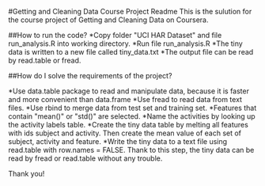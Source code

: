 #Getting and Cleaning Data Course Project Readme
This is the sulution for the course project of Getting and Cleaning Data on Coursera.

##How to run the code?
*Copy folder "UCI HAR Dataset" and file run_analysis.R into working directory.
*Run file run_analysis.R
*The tiny data is written to a new file called tiny_data.txt
*The output file can be read by read.table or fread.

##How do I solve the requirements of the project?

*Use data.table package to read and manipulate data, because it is faster and more convenient than data.frame
*Use fread to read data from text files.
*Use rbind to merge data from test set and training set.
*Features that contain "mean()" or "std()" are selected.
*Name the activities by looking up the activity labels table.
*Create the tiny data table by melting all features with ids subject and activity. Then create the mean value of each set of subject, activity and feature.
*Write the tiny data to a text file using read.table with row.names = FALSE. Thank to this step, the tiny data can be read by fread or read.table without any trouble.

Thank you!